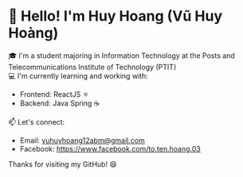 # 👋 Hello! I'm Huy Hoang (Vũ Huy Hoàng)

🎓 I'm a student majoring in Information Technology at the Posts and Telecommunications Institute of Technology (PTIT)  
💻 I'm currently learning and working with:
- Frontend: ReactJS ⚛️  
- Backend: Java Spring ☕

📫 Let's connect:
- Email: vuhuyhoang12abm@gmail.com
- Facebook: https://www.facebook.com/to.ten.hoang.03

Thanks for visiting my GitHub! 😄
